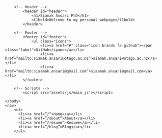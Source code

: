 <!DOCTYPE HTML>
<!--
	Eventually by HTML5 UP
	html5up.net | @ajlkn
	Free for personal and commercial use under the CCA 3.0 license (html5up.net/license)
-->
<html>
	<head>
		<title>Siamak Ansari PhD</title>
		<meta charset="utf-8" />
		<meta name="viewport" content="width=device-width, initial-scale=1, user-scalable=no" />
		<link rel="stylesheet" href="assets/css/main.css" />
	</head>
	<body class="is-preload">

		<!-- Header -->
			<header id="header">
				<h1>Siamak Ansari PhD</h1>
				<t1bold>Welcome to my personal webpage</t1bold>
			</header>

		<!-- Footer -->
			<footer id="footer">
				<ul class="icons">
					<li><a href="#" class="icon brands fa-github"><span class="label">GitHub</span></a></li>
					<li><a href=”mailto:siamak.ansari@otago.ac.nz”>siamak.ansari@otago.ac.nz</a></li>
					<li><a href=”mailto:siaamak.ansari@gmail.com”>siaamak.ansari@gmail.com</a></li>
			</footer>

		<!-- Scripts -->
			<script src="assets/js/main.js"></script>

	</body>
	<nav>
		<ul>
		  <li><a href=”/”>Home</a></li>
		  <li><a href=”/about”>About</a></li>
		  <li><a href=”/resume”>Resume</a></li>
		  <li><a href=”/blog”>Blog</a></li>
		</ul>
</html>
